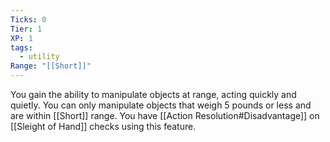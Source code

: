 ```yaml
---
Ticks: 0
Tier: 1
XP: 1
tags:
  - utility
Range: "[[Short]]"
---
```

You gain the ability to manipulate objects at range, acting quickly and quietly. You can only manipulate objects that weigh 5 pounds or less and are within [[Short]] range. You have [[Action Resolution#Disadvantage]] on [[Sleight of Hand]] checks using this feature.
